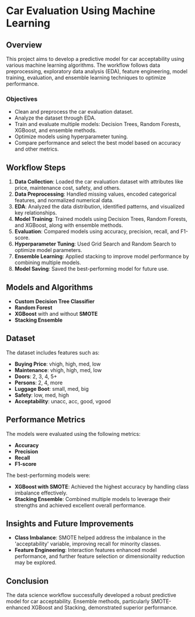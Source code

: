 # Car Evaluation Using Machine Learning

## Overview

This project aims to develop a predictive model for car acceptability using various machine learning algorithms. The workflow follows data preprocessing, exploratory data analysis (EDA), feature engineering, model training, evaluation, and ensemble learning techniques to optimize performance.

### Objectives
- Clean and preprocess the car evaluation dataset.
- Analyze the dataset through EDA.
- Train and evaluate multiple models: Decision Trees, Random Forests, XGBoost, and ensemble methods.
- Optimize models using hyperparameter tuning.
- Compare performance and select the best model based on accuracy and other metrics.

## Workflow Steps
1. **Data Collection**: Loaded the car evaluation dataset with attributes like price, maintenance cost, safety, and others.
2. **Data Preprocessing**: Handled missing values, encoded categorical features, and normalized numerical data.
3. **EDA**: Analyzed the data distribution, identified patterns, and visualized key relationships.
4. **Model Training**: Trained models using Decision Trees, Random Forests, and XGBoost, along with ensemble methods.
5. **Evaluation**: Compared models using accuracy, precision, recall, and F1-score.
6. **Hyperparameter Tuning**: Used Grid Search and Random Search to optimize model parameters.
7. **Ensemble Learning**: Applied stacking to improve model performance by combining multiple models.
8. **Model Saving**: Saved the best-performing model for future use.

## Models and Algorithms
- **Custom Decision Tree Classifier**
- **Random Forest**
- **XGBoost** with and without **SMOTE**
- **Stacking Ensemble**

## Dataset
The dataset includes features such as:
- **Buying Price**: vhigh, high, med, low
- **Maintenance**: vhigh, high, med, low
- **Doors**: 2, 3, 4, 5+
- **Persons**: 2, 4, more
- **Luggage Boot**: small, med, big
- **Safety**: low, med, high
- **Acceptability**: unacc, acc, good, vgood

## Performance Metrics
The models were evaluated using the following metrics:
- **Accuracy**
- **Precision**
- **Recall**
- **F1-score**

The best-performing models were:
- **XGBoost with SMOTE**: Achieved the highest accuracy by handling class imbalance effectively.
- **Stacking Ensemble**: Combined multiple models to leverage their strengths and achieved excellent overall performance.

## Insights and Future Improvements
- **Class Imbalance**: SMOTE helped address the imbalance in the 'acceptability' variable, improving recall for minority classes.
- **Feature Engineering**: Interaction features enhanced model performance, and further feature selection or dimensionality reduction may be explored.

## Conclusion
The data science workflow successfully developed a robust predictive model for car acceptability. Ensemble methods, particularly SMOTE-enhanced XGBoost and Stacking, demonstrated superior performance.
